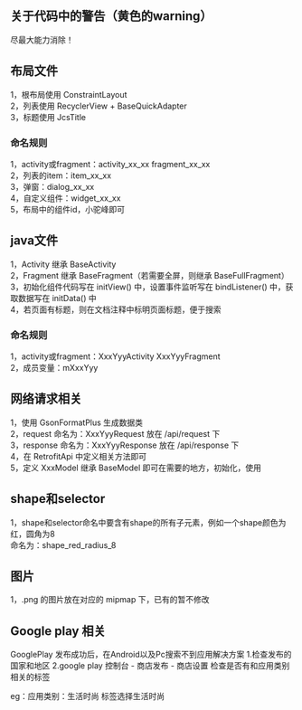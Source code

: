 ## 关于代码中的警告（黄色的warning）
尽最大能力消除！

## 布局文件
1，根布局使用 ConstraintLayout  
2，列表使用 RecyclerView + BaseQuickAdapter  
3，标题使用 JcsTitle  
### 命名规则
   1，activity或fragment：activity_xx_xx  fragment_xx_xx  
   2，列表的item：item_xx_xx  
   3，弹窗：dialog_xx_xx  
   4，自定义组件：widget_xx_xx  
   5，布局中的组件id，小驼峰即可  

## java文件
1，Activity 继承 BaseActivity  
2，Fragment 继承 BaseFragment（若需要全屏，则继承 BaseFullFragment）  
3，初始化组件代码写在 initView() 中，设置事件监听写在 bindListener() 中，获取数据写在 initData() 中  
4，若页面有标题，则在文档注释中标明页面标题，便于搜索  
### 命名规则
   1，activity或fragment：XxxYyyActivity  XxxYyyFragment  
   2，成员变量：mXxxYyy  
   
## 网络请求相关
1，使用 GsonFormatPlus 生成数据类  
2，request 命名为：XxxYyyRequest 放在 /api/request 下  
3，response 命名为：XxxYyyResponse 放在 /api/response 下  
4，在 RetrofitApi 中定义相关方法即可  
5，定义 XxxModel 继承 BaseModel 即可在需要的地方，初始化，使用  

## shape和selector
1，shape和selector命名中要含有shape的所有子元素，例如一个shape颜色为红，圆角为8  
    命名为：shape_red_radius_8  
    
## 图片
1，.png 的图片放在对应的 mipmap 下，已有的暂不修改


## Google play 相关
GooglePlay 发布成功后，在Android以及Pc搜索不到应用解决方案
1.检查发布的国家和地区
2.google play 控制台 - 商店发布 - 商店设置
  检查是否有和应用类别相关的标签

  eg：应用类别：生活时尚
      标签选择生活时尚




